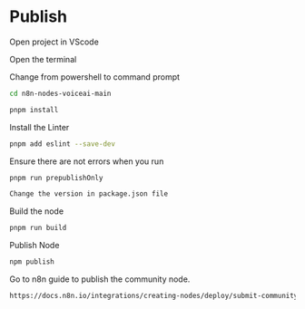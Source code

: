 # Publish

Open project in VScode

Open the terminal

Change from powershell to command prompt

```bash
cd n8n-nodes-voiceai-main
```

```bash
pnpm install
```

Install the Linter
```bash
pnpm add eslint --save-dev
```

Ensure there are not errors when you run
```bash
pnpm run prepublishOnly
```

```bash
Change the version in package.json file
````


Build the node
```bash
pnpm run build
```


Publish Node
```bash
npm publish
```

Go to n8n guide to publish the community node.
```bash
https://docs.n8n.io/integrations/creating-nodes/deploy/submit-community-nodes/#standards
```
